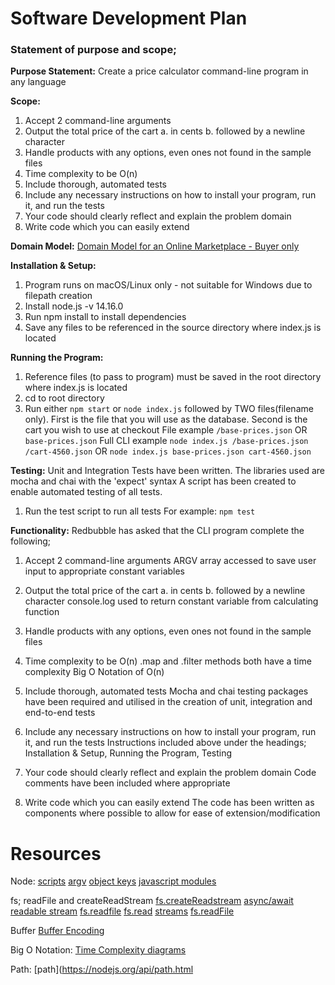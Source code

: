 # Software Development Plan

### Statement of purpose and scope; 

**Purpose Statement:**
Create a price calculator command-line program in any language

**Scope:**
1. Accept 2 command-line arguments
2. Output the total price of the cart 
  a. in cents 
  b. followed by a newline character
3. Handle products with any options, even ones not found in the sample files
4. Time complexity to be O(n)
5. Include thorough, automated tests
6. Include any necessary instructions on how to install your program, run it, and run the tests
7. Your code should clearly reflect and explain the problem domain
8. Write code which you can easily extend

**Domain Model:**
[Domain Model for an Online Marketplace - Buyer only]('./docs/online-marketplace-domain-model.png')

**Installation & Setup:**
1. Program runs on macOS/Linux only - not suitable for Windows due to filepath creation
2. Install node.js -v 14.16.0
3. Run npm install to install dependencies
4. Save any files to be referenced in the source directory where index.js is located 

**Running the Program:**
1. Reference files (to pass to program) must be saved in the root directory where index.js is located 
2. cd to root directory
3. Run either `npm start` or `node index.js` followed by TWO files(filename only). 
  First is the file that you will use as the database. Second is the cart you wish to use at checkout
   File example `/base-prices.json` OR `base-prices.json`
   Full CLI example `node index.js /base-prices.json /cart-4560.json` OR `node index.js base-prices.json cart-4560.json`

**Testing:**
Unit and Integration Tests have been written.
The libraries used are mocha and chai with the 'expect' syntax
A script has been created to enable automated testing of all tests. 
1. Run the test script to run all tests
  For example: `npm test`

**Functionality:**
Redbubble has asked that the CLI program complete the following;

1. Accept 2 command-line arguments
ARGV array accessed to save user input to appropriate constant variables

2. Output the total price of the cart 
  a. in cents 
  b. followed by a newline character
console.log used to return constant variable from calculating function

3. Handle products with any options, even ones not found in the sample files

4. Time complexity to be O(n)
.map and .filter methods both have a time complexity Big O Notation of O(n)

5. Include thorough, automated tests
Mocha and chai testing packages have been required and utilised in the creation of unit, integration and end-to-end tests

6. Include any necessary instructions on how to install your program, run it, and run the tests
Instructions included above under the headings; Installation & Setup, Running the Program, Testing

7. Your code should clearly reflect and explain the problem domain
Code comments have been included where appropriate

8. Write code which you can easily extend
The code has been written as components where possible to allow for ease of extension/modification

# Resources
Node:
[scripts](https://nodejs.dev/learn/run-nodejs-scripts-from-the-command-line)
[argv](https://nodejs.dev/learn/nodejs-accept-arguments-from-the-command-line)
[object keys](https://www.geeksforgeeks.org/object-keys-javascript/)
[javascript modules](https://developer.mozilla.org/en-US/docs/Web/JavaScript/Guide)

fs; readFile and createReadStream
[fs.createReadstream](https://nodejs.org/docs/latest/api/fs.html#fs_fs_createreadstream_path_options)
[async/await readable stream](https://2ality.com/2019/11/nodejs-streams-async-iteration.html)
[fs.readfile](https://nodejs.org/docs/latest/api/fs.html#fs_fs_readfile_path_options_callback)
[fs.read](https://betterprogramming.pub/a-memory-friendly-way-of-reading-files-in-node-js-a45ad0cc7bb6)
[streams](https://nodejs.dev/learn/nodejs-streams)
[fs.readFile](https://medium.com/@osiolabs/read-write-json-files-with-node-js-92d03cc82824)

Buffer
[Buffer Encoding](https://nodejs.org/api/buffer.html#buffer_buffers_and_character_encodings)

Big O Notation:
[Time Complexity diagrams](http://www.eenboekskast.nl/big-o-cheatsheet/)

Path:
[path](https://nodejs.org/api/path.html
